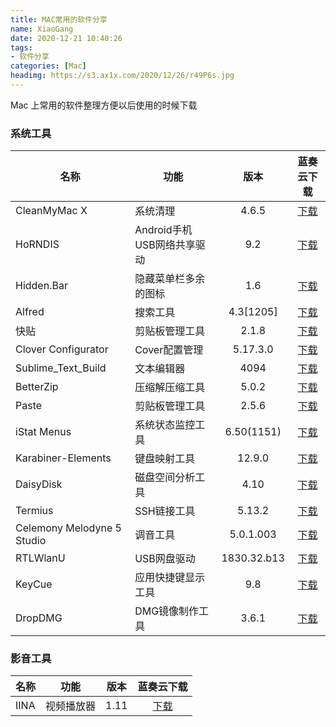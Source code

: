```yaml
---
title: MAC常用的软件分享
name: XiaoGang
date: 2020-12-21 10:40:26
tags:
- 软件分享
categories: [Mac]
headimg: https://s3.ax1x.com/2020/12/26/r49P6s.jpg
---
```

Mac 上常用的软件整理方便以后使用的时候下载
<!-- more -->

### 系统工具

| 名称 | 功能 | 版本 | 蓝奏云下载 |
| --- | --- |  :-----: | :-----: |
| CleanMyMac X | 系统清理 | 4.6.5 | [下载](https://wws.lanzous.com/i2ov8dpsbli)|
| HoRNDIS |  Android手机USB网络共享驱动 |9.2 | [下载](https://wws.lanzous.com/i1bg7jk4n2d)|
| Hidden.Bar | 隐藏菜单栏多余的图标 | 1.6 | [下载](https://wws.lanzous.com/iCOEUjk4o0h)|
| Alfred | 搜索工具 | 4.3[1205] | [下载](https://wws.lanzous.com/i4WsJjk4mbg)|
| 快贴 |  剪贴板管理工具 |2.1.8 | [下载](https://wws.lanzous.com/iELpbjk4nyf)|
| Clover Configurator| Cover配置管理 | 5.17.3.0 | [下载](https://wws.lanzous.com/i5nrGjk4l9i)|
| Sublime_Text_Build| 文本编辑器 | 4094 | [下载](https://wws.lanzous.com/iD7jejk4l7g)|
|  BetterZip | 压缩解压缩工具  | 5.0.2 | [下载](https://wws.lanzous.com/iKFWIjk4ksb)|
| Paste | 剪贴板管理工具 |2.5.6 | [下载](https://wws.lanzous.com/iQxctjk4kpi)|
|  iStat Menus | 系统状态监控工具 | 6.50(1151) | [下载](https://wws.lanzous.com/iLfzKjk4jda)|
|  Karabiner-Elements |  键盘映射工具 |12.9.0 | [下载](https://wws.lanzous.com/ikiyhjk4j7e)|
| DaisyDisk |  磁盘空间分析工具 | 4.10 | [下载](https://wws.lanzous.com/iIClpdx5euf)|
| Termius | SSH链接工具 |5.13.2 | [下载](https://wws.lanzous.com/ihinidpt8ej)|
| Celemony Melodyne 5 Studio | 调音工具 | 5.0.1.003 | [下载](https://wws.lanzous.com/i0OMRdps4gb)|
| RTLWlanU | USB网盘驱动 | 1830.32.b13 | [下载](https://wws.lanzous.com/if50Xjk5y6j)|
| KeyCue | 应用快捷键显示工具 | 9.8 | [下载](https://wws.lanzous.com/izydTjpyf8b)|
| DropDMG | DMG镜像制作工具 | 3.6.1 | [下载](https://wws.lanzous.com/ipChmjpygyd)|

### 影音工具


| 名称 | 功能 | 版本 | 蓝奏云下载 |
| --- | --- |  :-----: | :-----: |
| IINA | 视频播放器 | 1.11 | [下载](https://wws.lanzous.com/iM5ibjpyged)|
